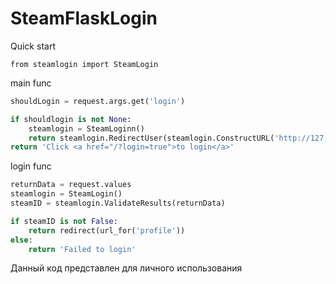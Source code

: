 # SteamFlaskLogin

Quick start
```pytohn
from steamlogin import SteamLogin
```
main func
```python
shouldLogin = request.args.get('login')

if shouldlogin is not None:
	steamlogin = SteamLoginn()
	return steamlogin.RedirectUser(steamlogin.ConstructURL('http://127.0.0.1:5000/login'))
return 'Click <a href="/?login=true">to login</a>'
```

login func
```python
returnData = request.values
steamlogin = SteamLogin()
steamID = steamlogin.ValidateResults(returnData)

if steamID is not False:
	return redirect(url_for('profile'))
else:
	return 'Failed to login'
```

Данный код представлен для личного использования
